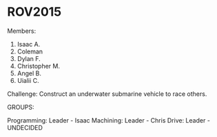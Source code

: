 # ROV2015
Members:

1. Isaac A.
2. Coleman 
3. Dylan F.
4. Christopher M.
5. Angel B.
6. Uialii C.

Challenge: Construct an underwater submarine vehicle to race others.

GROUPS:

Programming: Leader - Isaac
Machining: Leader - Chris
Drive: Leader - UNDECIDED
